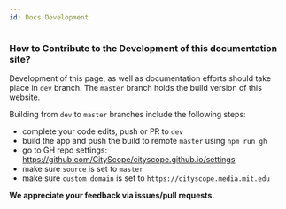 ```yaml
---
id: Docs Development
---
```


### How to Contribute to the Development of this documentation site?

Development of this page, as well as documentation efforts should take place in `dev` branch. The `master` branch holds the build version of this website.

Building from `dev` to `master` branches include the following steps:

-   complete your code edits, push or PR to `dev`
-   build the app and push the build to remote `master` using `npm run gh`
-   go to GH repo settings: https://github.com/CityScope/cityscope.github.io/settings
-   make sure `source` is set to `master`
-   make sure `custom domain` is set to `https://cityscope.media.mit.edu`

**We appreciate your feedback via issues/pull requests.**
